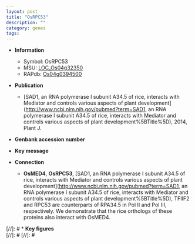 ```yaml
---
layout: post
title: "OsRPC53"
description: ""
category: genes
tags: 
---
```


* **Information**  
    + Symbol: OsRPC53  
    + MSU: [LOC_Os04g32350](http://rice.plantbiology.msu.edu/cgi-bin/ORF_infopage.cgi?orf=LOC_Os04g32350)  
    + RAPdb: [Os04g0394500](http://rapdb.dna.affrc.go.jp/viewer/gbrowse_details/irgsp1?name=Os04g0394500)  

* **Publication**  
    + [SAD1, an RNA polymerase I subunit A34.5 of rice, interacts with Mediator and controls various aspects of plant development](http://www.ncbi.nlm.nih.gov/pubmed?term=SAD1, an RNA polymerase I subunit A34.5 of rice, interacts with Mediator and controls various aspects of plant development%5BTitle%5D), 2014, Plant J.

* **Genbank accession number**  

* **Key message**  

* **Connection**  
    + __OsMED4__, __OsRPC53__, [SAD1, an RNA polymerase I subunit A34.5 of rice, interacts with Mediator and controls various aspects of plant development](http://www.ncbi.nlm.nih.gov/pubmed?term=SAD1, an RNA polymerase I subunit A34.5 of rice, interacts with Mediator and controls various aspects of plant development%5BTitle%5D), TFIIF2 and RPC53 are counterparts of RPA34.5 in Pol II and Pol III, respectively. We demonstrate that the rice orthologs of these proteins also interact with OsMED4.

[//]: # * **Key figures**  
[//]: # 
[//]: # 
